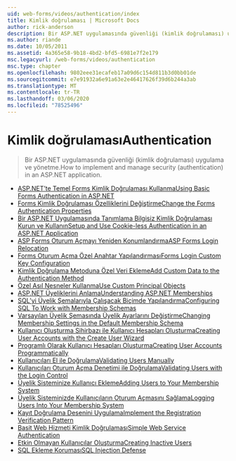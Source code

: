 ```yaml
---
uid: web-forms/videos/authentication/index
title: Kimlik doğrulaması | Microsoft Docs
author: rick-anderson
description: Bir ASP.NET uygulamasında güvenliği (kimlik doğrulaması) uygulama ve yönetme.
ms.author: riande
ms.date: 10/05/2011
ms.assetid: 4a365e58-9b18-4bd2-bfd5-6981e7f2e179
msc.legacyurl: /web-forms/videos/authentication
msc.type: chapter
ms.openlocfilehash: 9802eee31ecafeb17a09d6c154d811b3d0bb01de
ms.sourcegitcommit: e7e91932a6e91a63e2e46417626f39d6b244a3ab
ms.translationtype: MT
ms.contentlocale: tr-TR
ms.lasthandoff: 03/06/2020
ms.locfileid: "78525496"
---
```

# <a name="authentication"></a><span data-ttu-id="8be2d-103">Kimlik doğrulaması</span><span class="sxs-lookup"><span data-stu-id="8be2d-103">Authentication</span></span>

> <span data-ttu-id="8be2d-104">Bir ASP.NET uygulamasında güvenliği (kimlik doğrulaması) uygulama ve yönetme.</span><span class="sxs-lookup"><span data-stu-id="8be2d-104">How to implement and manage security (authentication) in an ASP.NET application.</span></span>

- [<span data-ttu-id="8be2d-105">ASP.NET’te Temel Forms Kimlik Doğrulaması Kullanma</span><span class="sxs-lookup"><span data-stu-id="8be2d-105">Using Basic Forms Authentication in ASP.NET</span></span>](using-basic-forms-authentication-in-aspnet.md)
- [<span data-ttu-id="8be2d-106">Forms Kimlik Doğrulaması Özelliklerini Değiştirme</span><span class="sxs-lookup"><span data-stu-id="8be2d-106">Change the Forms Authentication Properties</span></span>](how-to-change-the-forms-authentication-properties.md)
- [<span data-ttu-id="8be2d-107">Bir ASP.NET Uygulamasında Tanımlama Bilgisiz Kimlik Doğrulaması Kurun ve Kullanın</span><span class="sxs-lookup"><span data-stu-id="8be2d-107">Setup and Use Cookie-less Authentication in an ASP.NET Application</span></span>](how-to-setup-and-use-cookie-less-authentication-in-an-aspnet-application.md)
- [<span data-ttu-id="8be2d-108">ASP Forms Oturum Açmayı Yeniden Konumlandırma</span><span class="sxs-lookup"><span data-stu-id="8be2d-108">ASP Forms Login Relocation</span></span>](asp-forms-login-relocation.md)
- [<span data-ttu-id="8be2d-109">Forms Oturum Açma Özel Anahtar Yapılandırması</span><span class="sxs-lookup"><span data-stu-id="8be2d-109">Forms Login Custom Key Configuration</span></span>](forms-login-custom-key-configuration.md)
- [<span data-ttu-id="8be2d-110">Kimlik Doğrulama Metoduna Özel Veri Ekleme</span><span class="sxs-lookup"><span data-stu-id="8be2d-110">Add Custom Data to the Authentication Method</span></span>](add-custom-data-to-the-authentication-method.md)
- [<span data-ttu-id="8be2d-111">Özel Asıl Nesneler Kullanma</span><span class="sxs-lookup"><span data-stu-id="8be2d-111">Use Custom Principal Objects</span></span>](use-custom-principal-objects.md)
- [<span data-ttu-id="8be2d-112">ASP.NET Üyeliklerini Anlama</span><span class="sxs-lookup"><span data-stu-id="8be2d-112">Understanding ASP.NET Memberships</span></span>](understanding-aspnet-memberships.md)
- [<span data-ttu-id="8be2d-113">SQL’yi Üyelik Şemalarıyla Çalışacak Biçimde Yapılandırma</span><span class="sxs-lookup"><span data-stu-id="8be2d-113">Configuring SQL To Work with Membership Schemas</span></span>](configuring-sql-to-work-with-membership-schemas.md)
- [<span data-ttu-id="8be2d-114">Varsayılan Üyelik Şemasında Üyelik Ayarlarını Değiştirme</span><span class="sxs-lookup"><span data-stu-id="8be2d-114">Changing Membership Settings in the Default Membership Schema</span></span>](changing-membership-settings-in-the-default-membership-schema.md)
- [<span data-ttu-id="8be2d-115">Kullanıcı Oluşturma Sihirbazı ile Kullanıcı Hesapları Oluşturma</span><span class="sxs-lookup"><span data-stu-id="8be2d-115">Creating User Accounts with the Create User Wizard</span></span>](creating-user-accounts-with-the-create-user-wizard.md)
- [<span data-ttu-id="8be2d-116">Programlı Olarak Kullanıcı Hesapları Oluşturma</span><span class="sxs-lookup"><span data-stu-id="8be2d-116">Creating User Accounts Programmatically</span></span>](creating-user-accounts-programmatically.md)
- [<span data-ttu-id="8be2d-117">Kullanıcıları El ile Doğrulama</span><span class="sxs-lookup"><span data-stu-id="8be2d-117">Validating Users Manually</span></span>](validating-users-manually.md)
- [<span data-ttu-id="8be2d-118">Kullanıcıları Oturum Açma Denetimi ile Doğrulama</span><span class="sxs-lookup"><span data-stu-id="8be2d-118">Validating Users with the Login Control</span></span>](validating-users-with-the-login-control.md)
- [<span data-ttu-id="8be2d-119">Üyelik Sisteminize Kullanıcı Ekleme</span><span class="sxs-lookup"><span data-stu-id="8be2d-119">Adding Users to Your Membership System</span></span>](adding-users-to-your-membership-system.md)
- [<span data-ttu-id="8be2d-120">Üyelik Sisteminizde Kullanıcıların Oturum Açmasını Sağlama</span><span class="sxs-lookup"><span data-stu-id="8be2d-120">Logging Users Into Your Membership System</span></span>](logging-users-into-your-membership-system.md)
- [<span data-ttu-id="8be2d-121">Kayıt Doğrulama Desenini Uygulama</span><span class="sxs-lookup"><span data-stu-id="8be2d-121">Implement the Registration Verification Pattern</span></span>](implement-the-registration-verification-pattern.md)
- [<span data-ttu-id="8be2d-122">Basit Web Hizmeti Kimlik Doğrulaması</span><span class="sxs-lookup"><span data-stu-id="8be2d-122">Simple Web Service Authentication</span></span>](simple-web-service-authentication.md)
- [<span data-ttu-id="8be2d-123">Etkin Olmayan Kullanıcılar Oluşturma</span><span class="sxs-lookup"><span data-stu-id="8be2d-123">Creating Inactive Users</span></span>](creating-inactive-users.md)
- [<span data-ttu-id="8be2d-124">SQL Ekleme Koruması</span><span class="sxs-lookup"><span data-stu-id="8be2d-124">SQL Injection Defense</span></span>](sql-injection-defense.md)

